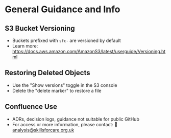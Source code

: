 # General Guidance and Info

## S3 Bucket Versioning
- Buckets prefixed with `sfc-` are versioned by default
- Learn more: https://docs.aws.amazon.com/AmazonS3/latest/userguide/Versioning.html

## Restoring Deleted Objects
- Use the "Show versions" toggle in the S3 console
- Delete the "delete marker" to restore a file

## Confluence Use
- ADRs, decision logs, guidance not suitable for public GitHub
- For access or more information, please contact:
  📧 [analysis@skillsforcare.org.uk](mailto:analysis@skillsforcare.org.uk)
